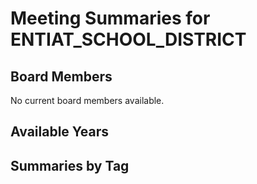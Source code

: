 # Meeting Summaries for ENTIAT_SCHOOL_DISTRICT

## Board Members

No current board members available.

## Available Years

## Summaries by Tag
